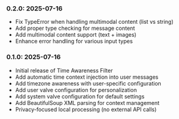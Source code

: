 ### 0.2.0: 2025-07-16

- Fix TypeError when handling multimodal content (list vs string)
- Add proper type checking for message content
- Add multimodal content support (text + images)
- Enhance error handling for various input types

### 0.1.0: 2025-07-16

- Initial release of Time Awareness Filter
- Add automatic time context injection into user messages
- Add timezone awareness with user-specific configuration
- Add user valve configuration for personalization
- Add system valve configuration for default settings
- Add BeautifulSoup XML parsing for context management
- Privacy-focused local processing (no external API calls)

